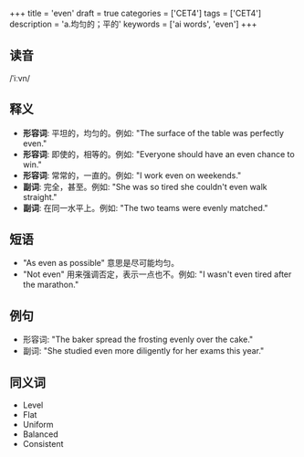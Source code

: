 +++
title = 'even'
draft = true
categories = ['CET4']
tags = ['CET4']
description = 'a.均匀的；平的'
keywords = ['ai words', 'even']
+++

## 读音
/ˈiːvn/

## 释义
- **形容词**: 平坦的，均匀的。例如: "The surface of the table was perfectly even."
- **形容词**: 即使的，相等的。例如: "Everyone should have an even chance to win."
- **形容词**: 常常的，一直的。例如: "I work even on weekends."
- **副词**: 完全，甚至。例如: "She was so tired she couldn't even walk straight."
- **副词**: 在同一水平上。例如: "The two teams were evenly matched."

## 短语
- "As even as possible" 意思是尽可能均匀。
- "Not even" 用来强调否定，表示一点也不。例如: "I wasn't even tired after the marathon."

## 例句
- 形容词: "The baker spread the frosting evenly over the cake."
- 副词: "She studied even more diligently for her exams this year."

## 同义词
- Level
- Flat
- Uniform
- Balanced
- Consistent
